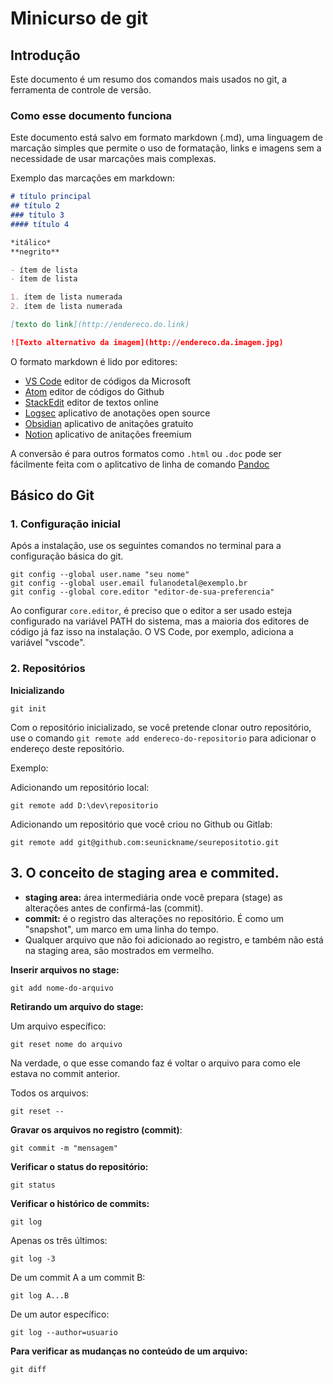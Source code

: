 # Minicurso de git

## Introdução

Este documento é um resumo dos comandos mais usados no git, a ferramenta de controle de versão. 

### Como esse documento funciona

Este documento está salvo em formato markdown (.md), uma linguagem de marcação simples que permite o uso de formatação, links e imagens sem a necessidade de usar marcações mais complexas. 


Exemplo das marcações em markdown:
```md
# título principal
## título 2
### título 3
#### título 4

*itálico*
**negrito**

- ítem de lista
- ítem de lista

1. ítem de lista numerada
2. ítem de lista numerada

[texto do link](http://endereco.do.link)

![Texto alternativo da imagem](http://endereco.da.imagem.jpg)

```
O formato markdown é lido por editores:
- [VS Code](https://code.visualstudio.com) editor de códigos da Microsoft
- [Atom](https://atom-editor.cc) editor de códigos do Github
- [StackEdit](https://stackedit.io) editor de textos online
- [Logsec](https://logseq.com) aplicativo de anotações open source
- [Obsidian](https://obsidian.md) aplicativo de anitações gratuito
- [Notion](https://www.notion.com) aplicativo de anitações freemium


A conversão é para outros formatos como `.html` ou `.doc` pode ser fácilmente feita com o aplitcativo de linha de comando [Pandoc](https://pandoc.org)

## Básico do Git

### 1. Configuração inicial

Após a instalação, use os seguintes comandos no terminal para a configuração básica do git.

```shell
git config --global user.name "seu nome"
git config --global user.email fulanodetal@exemplo.br
git config --global core.editor "editor-de-sua-preferencia"
```

Ao configurar `core.editor`, é preciso que o editor a ser usado esteja configurado na variável PATH do sistema, mas a maioria dos editores de código já faz isso na instalação. O VS Code, por exemplo, adiciona a variável "vscode".


### 2. Repositórios

**Inicializando**

```shell
git init
```

Com o repositório inicializado, se você pretende clonar outro repositório, use o comando ``git remote add endereco-do-repositorio`` para adicionar o endereço deste repositório.

Exemplo: 

Adicionando um repositório local:
```shell
git remote add D:\dev\repositorio
```

Adicionando um repositório que você criou no Github ou Gitlab:

```shell
git remote add git@github.com:seunickname/seurepositotio.git
```

## 3. O conceito de staging area e commited.

- **staging area:** área intermediária onde você prepara (stage) as alterações antes de confirmá-las (commit). 
- **commit:** é o registro das alterações no repositório. É como um "snapshot", um marco em uma linha do tempo.
- Qualquer arquivo que não foi adicionado ao registro, e também não está na staging area, são mostrados em vermelho.


**Inserir arquivos no stage:**

```shell
git add nome-do-arquivo
```

**Retirando um arquivo do stage:**

Um arquivo específico:
```shell
git reset nome do arquivo
```
Na verdade, o que esse comando faz é voltar o arquivo para como ele estava no commit anterior.


Todos os arquivos:
```shell
git reset --
```

**Gravar os arquivos no registro (commit)**:

```shell
git commit -m "mensagem"
```

**Verificar o status do repositório:**

```shell
git status
```

**Verificar o histórico de commits:**

```shell
git log
```

Apenas os três últimos:
```shell
git log -3
```

De um commit A  a um commit B:
```shell
git log A...B
```

De um autor específico:
```shell
git log --author=usuario
```

**Para verificar as mudanças no conteúdo de um arquivo:**
```shell
git diff
```

